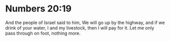 # Numbers 20:19

And the people of Israel said to him, We will go up by the highway, and if we drink of your water, I and my livestock, then I will pay for it. Let me only pass through on foot, nothing more.
